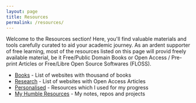 ```yaml
---
layout: page
title: Resources
permalink: /resources/
---
```


Welcome to the Resources section! Here, you'll find valuable materials and tools carefully curated to aid your academic journey. As an ardent supporter of free learning, most of the resources listed on this page will provid freely available material, be it Free/Public Domain Books or Open Access / Pre-print Articles or Free/Libre Open Source Softwares (FLOSS).

- [Books](https://drshah.me/resources/books/) - List of websites with thousand of books
- [Research](https://drshah.me/resources/research/) - List of websites with Open Access Articles
- [Personalised](https://drshah.me/resources/personalised/) - Resources which I used for my progress
- [My Humble Resources](https://drshah.me/resources/humble/) - My notes, repos and projects